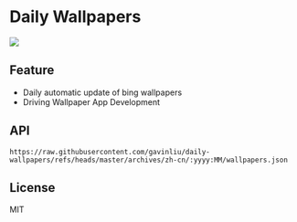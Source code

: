 # Daily Wallpapers
  
![](https://www.bing.com/th?id=OHR.AsianSwallowtail_ZH-CN7442263508_UHD.jpg)

## Feature

- Daily automatic update of bing wallpapers
- Driving Wallpaper App Development

## API

```
https://raw.githubusercontent.com/gavinliu/daily-wallpapers/refs/heads/master/archives/zh-cn/:yyyy:MM/wallpapers.json
```

## License

MIT
  